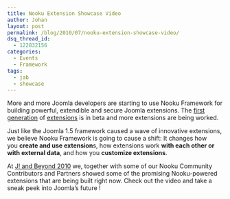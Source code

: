 ```yaml
---
title: Nooku Extension Showcase Video
author: Johan
layout: post
permalink: /blog/2010/07/nooku-extension-showcase-video/
dsq_thread_id:
  - 122832156
categories:
  - Events
  - Framework
tags:
  - jab
  - showcase
---
```

More and more Joomla developers are starting to use Nooku Framework for building powerful, extendible and secure Joomla extensions. The [first][1] [generation][2] of [extensions][3] is in beta and more extensions are being worked.

Just like the Joomla 1.5 framework caused a wave of innovative extensions, we believe Nooku Framework is going to cause a shift: It changes how you **create and use extension**s, how extensions work **with each other or with external data**, and how you **customize extensions**.

At [J! and Beyond 2010][4] we, together with some of our Nooku Community Contributors and Partners showed some of the promising Nooku-powered extensions that are being built right now. Check out the video and take a sneak peek into Joomla&#8217;s future !

 [1]: http://nekkidninjas.com/index.php/2010/07/26/ninjaboard-beta5-drops-from-the-sky
 [2]: http://blog.anahitapolis.com/2010/05/anahita-the-alpha-girl-in-the-social-networking-universe/
 [3]: http://blog.ohanah.com/?p=109
 [4]: http://www.jandbeyond.org
